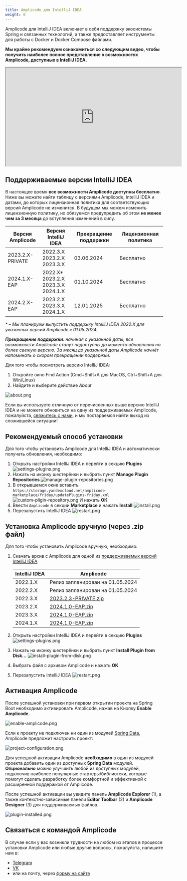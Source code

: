 ```yaml
---
title: Amplicode для IntelliJ IDEA
weight: 0
---
```


Amplicode для IntelliJ IDEA включает в себя поддержку экосистемы Spring и связанных технологий, а также предоставляет
инструменты для работы с Docker и Docker Compose файлами.

**Мы крайне рекомендуем ознакомиться со следующим видео, чтобы получить наиболее полное представление о возможностях
Amplicode, доступных в IntelliJ IDEA.**

<div class="youtube">
   <iframe 
      width="560" 
      height="315" 
      src="https://www.youtube-nocookie.com/embed/g5kzePtZ9FQ" 
      title="YouTube video player" 
      allow="accelerometer; autoplay; clipboard-write; encrypted-media; gyroscope; picture-in-picture" 
      allowfullscreen
   ></iframe>
</div>

## Поддерживаемые версии IntelliJ IDEA

В настоящее время **все возможности Amplicode доступны бесплатно**. Ниже вы можете найти таблицу с версиями Amplicode,
IntelliJ IDEA и датами, до которых лицензионная политика для соответствующих версий Amplicode не изменится. В будущем мы
можем изменить лицензионную политику, но обязуемся предупредить об этом **не менее чем за 3 месяца** до вступления
изменений в силу.

| Версия Amplicode | Версия IntelliJ IDEA                           | Прекращение поддержки | Лицензионная политика |
|------------------|------------------------------------------------|-----------------------|-----------------------|
| 2023.2.X-PRIVATE | 2022.3.X<br/>2023.2.X<br/>2023.3.X             | 03.06.2024            | Бесплатно             |
| 2024.1.X-EAP     | 2022.Х*<br/>2023.2.X<br/>2023.3.X<br/>2024.1.X | 01.10.2024            | Бесплатно             |
| 2024.2.X-EAP     | 2023.2.X<br/>2023.3.X<br/>2024.1.X             | 12.01.2025            | Бесплатно             |

__*_ – Мы планируем выпустить поддержку IntelliJ IDEA 2022.X для указанных версий Amplicode к 01.05.2024._

_**Прекращение поддержки**: начиная с указанной даты, все возможности Amplicode станут недоступны до момента
обновления на более свежую версию. За месяц до указанной даты Amplicode начнёт напоминать о скором прекращении
поддержки._

Для того чтобы посмотреть версию IntelliJ IDEA:

1. Откройте окно Find Action (Cmd+Shift+A для MacOS, Ctrl+Shift+A для Win/Linux)
2. Найдите и выберите действие _About_

![about.png](img/ij-about.png)

Если вы используете отличную от перечисленных выше версию IntelliJ IDEA и не можете обновиться на одну из поддерживаемых
Amplicode, пожалуйста, [свяжитесь с нами](#связаться-с-командой-amplicode), и мы постараемся найти выход из сложившейся
ситуации!

## Рекомендуемый способ установки

Для того чтобы установить Amplicode для IntelliJ IDEA и автоматически получать обновления, необходимо:

1. Открыть настройки IntelliJ IDEA и перейти в секцию **Plugins**
   ![settings-plugins.png](img/ij-settings-plugins.png)
2. Нажать на иконку шестерёнки и выбрать пункт **Manage Plugin Repositories**
   ![manage-plugin-repositories.png](img/ij-manage-plugin-repositories.png)
3. В открывшемся окне вставить `https://storage.yandexcloud.net/amplicode-marketplace/friday/updatePlugins-friday.xml`
   ![custom-pligin-repository.png](img/ij-custom-pligin-repository.png)
   И нажать **ОК**
4. Ввести `Amplicode` в секции **Marketplace** и нажать **Install**
   ![install.png](img/ij-install.png)
5. Перезапустить IntelliJ IDEA
   ![restart.png](img/ij-restart.png)

## Установка Amplicode вручную (через .zip файл)

Для того чтобы установить Amplicode вручную, необходимо:

1. Скачать архив с Amplicode для одной из [поддерживаемых версий IntelliJ IDEA](#поддерживаемые-версии-intellij-idea)

   | IntelliJ IDEA | Amplicode                                                                                                                         |
      |---------------|-----------------------------------------------------------------------------------------------------------------------------------|
   | 2022.1.X      | Релиз запланирован на 01.05.2024                                                                                                  |
   | 2022.2.X      | Релиз запланирован на 01.05.2024                                                                                                  |
   | 2022.3.Х      | [2023.2.3-PRIVATE.zip](https://storage.yandexcloud.net/amplicode-marketplace/friday/Amplicode/amplicode-2023.2.3-223-PRIVATE.zip) |
   | 2023.2.Х      | [2024.1.0-EAP.zip](https://storage.yandexcloud.net/amplicode-marketplace/friday/Amplicode/amplicode-2024.1.0-232-EAP.zip)         |
   | 2023.3.Х      | [2024.1.0-EAP.zip](https://storage.yandexcloud.net/amplicode-marketplace/friday/Amplicode/amplicode-2024.1.0-233-EAP.zip)         |
   | 2024.1.X      | [2024.1.0-EAP.zip](https://storage.yandexcloud.net/amplicode-marketplace/friday/Amplicode/amplicode-2024.1.0-241-EAP.zip)         |

2. Открыть настройки IntelliJ IDEA и перейти в секцию **Plugins**
   ![settings-plugins.png](img/ij-settings-plugins.png)
3. Нажать на иконку шестерёнки и выбрать пункт **Install Plugin from Disk...**
   ![install-plugin-from-disk.png](img/ij-install-plugin-from-disk.png)
4. Выбрать файл с архивом Amplicode и нажать **OK**
5. Перезапустить IntelliJ IDEA
   ![restart.png](img/ij-restart.png)

## Активация Amplicode

После успешной установки при первом открытии проекта на Spring Boot необходимо активировать Amplicode, нажав на
Кнопку **Enable Amplicode**.

![enable-amplicode.png](img/ij-enable-amplicode.png)

Если к проекту не подключен ни один из
модулей <a href="https://spring.io/projects/spring-data" target="_blank" rel="noopener noreferrer">Spring Data</a>,
Amplicode предложит настроить проект:

![project-configuration.png](img/ij-project-configuration.png)

Для успешной активации Amplicode **необходимо** в один из модулей проекта добавить один из доступных **Spring Data**
модулей. **Опционально** можно улучшить любой из доступных модулей, подключив наиболее популярные стартеры/библиотеки, 
которые помогут сделать разработку более комфортной и эффективной с расширенной поддержкой от Amplicode.

После успешной активации вы увидите панель **Amplicode Explorer** (1), а также контекстно-зависимые панели **Editor Toolbar** (2) и **Amplicode Designer** (3) для поддерживаемых файлов.

![plugin-installed.png](img/ij-plugin-installed.png)

## Связаться с командой Amplicode

В случае если у вас возникли трудности на любом из этапов в процессе установки Amplicode или любые другие вопросы,
пожалуйста, напишите нам в:

* <a href="https://t.me/amplicode" target="_blank" rel="noopener noreferrer">Telegram</a>
* <a href="https://vk.com/amplicode" target="_blank" rel="noopener noreferrer">VK</a>
* или на почту, через [форму на сайте](https://amplicode.io/contacts/)

